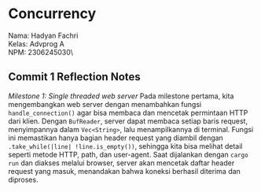 # Concurrency
Nama: Hadyan Fachri\
Kelas: Advprog A\
NPM: 2306245030\

## Commit 1 Reflection Notes
*Milestone 1: Single threaded web server*
Pada milestone pertama, kita mengembangkan web server dengan menambahkan fungsi `handle_connection()` agar bisa membaca dan mencetak permintaan HTTP dari klien. Dengan `BufReader`, server dapat membaca setiap baris request, menyimpannya dalam `Vec<String>`, lalu menampilkannya di terminal. Fungsi ini memastikan hanya bagian header request yang diambil dengan `.take_while(|line| !line.is_empty())`, sehingga kita bisa melihat detail seperti metode HTTP, path, dan user-agent. Saat dijalankan dengan `cargo run` dan diakses melalui browser, server akan mencetak daftar header request yang masuk, menandakan bahwa koneksi berhasil diterima dan diproses.